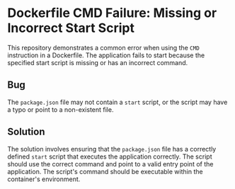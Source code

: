 # Dockerfile CMD Failure: Missing or Incorrect Start Script

This repository demonstrates a common error when using the `CMD` instruction in a Dockerfile. The application fails to start because the specified start script is missing or has an incorrect command.

## Bug

The `package.json` file may not contain a `start` script, or the script may have a typo or point to a non-existent file.

## Solution

The solution involves ensuring that the `package.json` file has a correctly defined `start` script that executes the application correctly. The script should use the correct command and point to a valid entry point of the application.  The script's command should be executable within the container's environment.